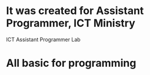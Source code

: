 # It was created for Assistant Programmer, ICT Ministry
ICT Assistant Programmer Lab

# All basic for programming 
